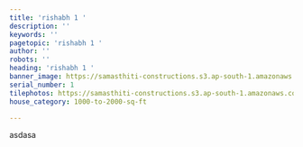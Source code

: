 ```yaml
---
title: 'rishabh 1 '
description: ''
keywords: ''
pagetopic: 'rishabh 1 '
author: ''
robots: ''
heading: 'rishabh 1 '
banner_image: https://samasthiti-constructions.s3.ap-south-1.amazonaws.com/uploads/R-10-min.jpg
serial_number: 1
tilephotos: https://samasthiti-constructions.s3.ap-south-1.amazonaws.com/uploads/F234.jpg
house_category: 1000-to-2000-sq-ft

---
```

asdasa